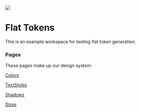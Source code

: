 ![](https://unsplash.it/1200/400)

# Flat Tokens

This is an example workspace for testing flat token generation.

### Pages

These pages make up our design system:

<a class="page" href="Colors.md">Colors</a>

<a class="page" href="TextStyles.md">TextStyles</a>

<a class="page" href="Shadows.md">Shadows</a>

<a class="page" href="Sizes">Sizes</a>

